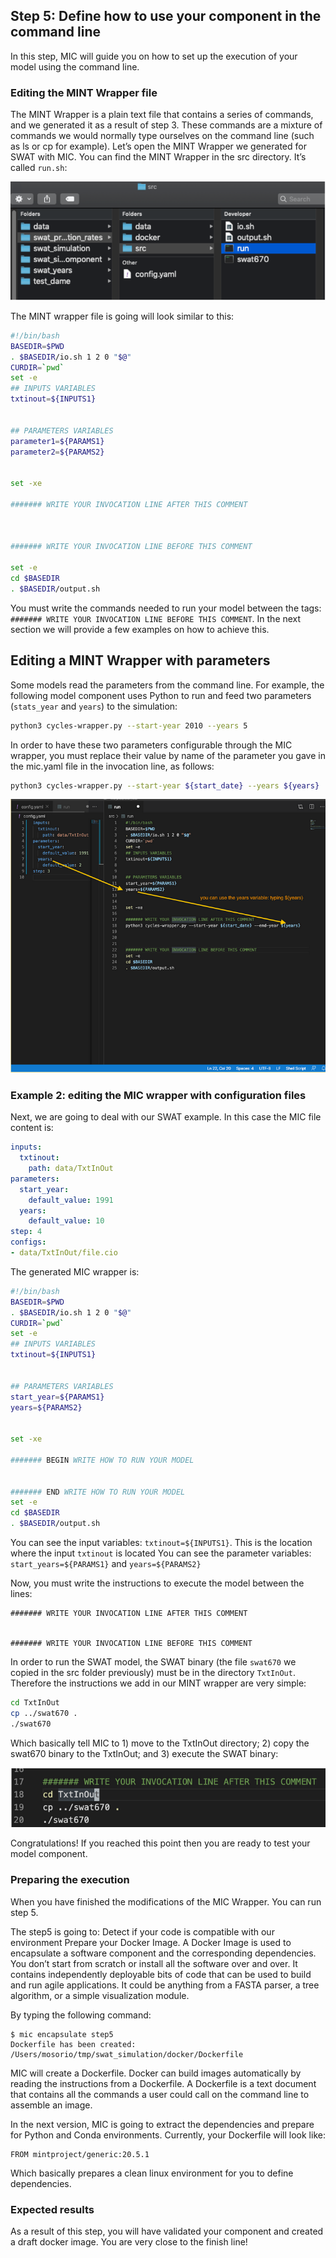 ## Step 5: Define how to use your component in the command line

In this step, MIC will guide you on how to set up the execution of your model using the command line.

### Editing the MINT Wrapper file

The MINT Wrapper is a plain text file that contains a series of commands, and we generated it as a result of step 3. These commands are a mixture of commands we would normally type ourselves on the command line (such as ls or cp for example).
Let’s open the MINT Wrapper we generated for SWAT with MIC. 
You can find the MINT Wrapper in the src directory. It’s called `run.sh`:

![Diagram](figures/05_1.png)

The MINT wrapper file is going will look similar to this:

```bash
#!/bin/bash
BASEDIR=$PWD
. $BASEDIR/io.sh 1 2 0 "$@"
CURDIR=`pwd`
set -e
## INPUTS VARIABLES
txtinout=${INPUTS1}


## PARAMETERS VARIABLES
parameter1=${PARAMS1}
parameter2=${PARAMS2}


set -xe

####### WRITE YOUR INVOCATION LINE AFTER THIS COMMENT



####### WRITE YOUR INVOCATION LINE BEFORE THIS COMMENT

set -e
cd $BASEDIR
. $BASEDIR/output.sh
```

You must write the commands needed to run your model between the tags: `####### WRITE YOUR INVOCATION LINE BEFORE THIS COMMENT`. In the next section we will provide a few examples on how to achieve this.

## Editing a MINT Wrapper with parameters

Some models read the parameters from the command line. For example, the following model component uses Python to run and feed two parameters (`stats_year` and `years`) to the simulation:

```bash
python3 cycles-wrapper.py --start-year 2010 --years 5
```

In order to have these two parameters configurable through the MIC wrapper, you must replace their value by name of the parameter you gave in the mic.yaml file in the invocation line, as follows:

```bash
python3 cycles-wrapper.py --start-year ${start_date} --years ${years}
```

![Diagram](figures/05_02.png)

### Example 2: editing the MIC wrapper with configuration files 
Next, we are going to deal with our SWAT example. In this case the MIC file content is:

```yaml
inputs:
  txtinout:
    path: data/TxtInOut
parameters:
  start_year:
    default_value: 1991
  years:
    default_value: 10
step: 4
configs:
- data/TxtInOut/file.cio
```

The generated MIC wrapper is:
```bash
#!/bin/bash
BASEDIR=$PWD
. $BASEDIR/io.sh 1 2 0 "$@"
CURDIR=`pwd`
set -e
## INPUTS VARIABLES
txtinout=${INPUTS1}


## PARAMETERS VARIABLES
start_year=${PARAMS1}
years=${PARAMS2}


set -xe

####### BEGIN WRITE HOW TO RUN YOUR MODEL


####### END WRITE HOW TO RUN YOUR MODEL
set -e
cd $BASEDIR
. $BASEDIR/output.sh
```
You can see the input variables: `txtinout=${INPUTS1}`. This is the location where the input `txtinout` is located
You can see the parameter variables: `start_years=${PARAMS1}` and `years=${PARAMS2}`

Now, you must write the instructions to execute the model between the lines: 

```
####### WRITE YOUR INVOCATION LINE AFTER THIS COMMENT


####### WRITE YOUR INVOCATION LINE BEFORE THIS COMMENT
```

In order to run the SWAT model, the SWAT binary (the file `swat670` we copied in the src folder previously) must be in the directory `TxtInOut`. Therefore the instructions we add in our MINT wrapper are very simple:

```bash
cd TxtInOut
cp ../swat670 .
./swat670
``` 
Which basically tell MIC to 1) move to the TxtInOut directory; 2) copy the swat670 binary to the TxtInOut; and 3) execute the SWAT binary:

![Diagram](figures/05_03.png)


Congratulations! If you reached this point then you are ready to test your model component.

### Preparing the execution

When you have finished the modifications of the MIC Wrapper. You can run step 5.

The step5 is going to:
Detect if your code is compatible with our environment
Prepare your Docker Image. A Docker Image is used to encapsulate a software component and the corresponding dependencies. You don’t start from scratch or install all the software over and over. It contains independently deployable bits of code that can be used to build and run agile applications. It could be anything from a FASTA parser, a tree algorithm, or a simple visualization module.

By typing the following command:
```
$ mic encapsulate step5                                                   
Dockerfile has been created: /Users/mosorio/tmp/swat_simulation/docker/Dockerfile
```
MIC will create a Dockerfile. Docker can build images automatically by reading the instructions from a Dockerfile. A Dockerfile is a text document that contains all the commands a user could call on the command line to assemble an image. 

In the next version, MIC is going to extract the dependencies and prepare for Python and Conda environments. Currently, your Dockerfile will look like:
```
FROM mintproject/generic:20.5.1

```
Which basically prepares a clean linux environment for you to define dependencies. 
### Expected results 
As a result of this step, you will have validated your component and created a draft docker image. You are very close to the finish line!
